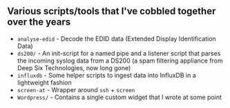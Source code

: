 ## Various scripts/tools that I've cobbled together over the years

*  `analyse-edid` - Decode the EDID data (Extended Display Identification Data)
*  `ds200/` - An init-script for a named pipe and a listener script that parses the incoming syslog data from a DS200 (a spam filtering appliance from Deep Six Technologies, now long gone)
*  `influxdb` - Some helper scripts to ingest data into InfluxDB in a lightweight fashion
*  `screen-at` - Wrapper around `ssh` + `screen`
*  `Wordpress/` - Contains a single custom widget that I wrote at some point
